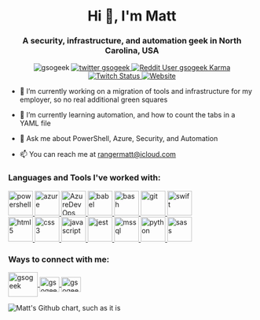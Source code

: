 <h1 align="center">Hi 👋, I'm Matt</h1>
<h3 align="center">A security, infrastructure, and automation geek in North Carolina, USA</h3>

<p align="center"> 
  <img src="https://komarev.com/ghpvc/?username=gsogeek&label=Profile%20views&color=0e75b6&style=plastic" alt="gsogeek" />
  <a href="https://twitter.com/gsogeek" target="blank"> <img src="https://img.shields.io/twitter/follow/gsogeek?logo=twitter&style=plastic" alt="twitter gsogeek" /> </a> 
  <a href="https://www.reddit.com/user/gsogeek" target="blank"> <img src="https://img.shields.io/reddit/user-karma/combined/gsogeek?logo=reddit&logoColor=white&style=plastic" alt="Reddit User gsogeek Karma"> </a>
    <a href="https://www.twitch.tv/gsogeek" target="blank"> <img alt="Twitch Status" src="https://img.shields.io/twitch/status/gsogeek?logo=twitch&logoColor=white&style=plastic"> </a>
  <a href="https://blog.gsogeek.com/"><img alt="Website" src="https://img.shields.io/website?down_color=red&down_message=Offline&label=Blog%20site&style=plastic&up_color=green&up_message=Online&url=https%3A%2F%2Fgsogeek.com"></a>
</p>
  
- 🔭 I’m currently working on a migration of tools and infrastructure for my employer, so no real additional green squares

- 🌱 I’m currently learning automation, and how to count the tabs in a YAML file

- 💬 Ask me about PowerShell, Azure, Security, and Automation

- 📫 You can reach me at rangermatt@icloud.com

<h3 align="left">Languages and Tools I've worked with:</h3>
<p align="left"> 
  <a href="https://microsoft.com/powershell" target="_blank"> <img src="https://upload.wikimedia.org/wikipedia/commons/2/2f/PowerShell_5.0_icon.png" alt="powershell" width="50" height="50"/> </a>
  <a href="https://azure.microsoft.com/" target="_blank"><img src="https://www.vectorlogo.zone/logos/microsoft_azure/microsoft_azure-icon.svg" alt="azure" width="50" height="50"/> </a>
  <a href="https://azure.microsoft.com/en-us/services/devops" target="_blank"><img src="http://www.alessandromoura.com.br/wp-content/uploads/2020/04/Azure-DevOps-3.png"alt="AzureDevOps" width="50" height="50"/> </a>
  <a href="https://babeljs.io/" target="_blank"><img src="https://www.vectorlogo.zone/logos/babeljs/babeljs-icon.svg" alt="babel" width="50" height="50"/> </a>
  <a href="https://www.gnu.org/software/bash/" target="_blank"> <img src="https://www.vectorlogo.zone/logos/gnu_bash/gnu_bash-icon.svg" alt="bash" width="50" height="50"/> </a>
  <a href="https://git-scm.com/" target="_blank"><img src="https://www.vectorlogo.zone/logos/git-scm/git-scm-icon.svg" alt="git" width="50" height="50"/> </a>
  <a href="https://developer.apple.com/swift/" target="_blank"><img src="https://www.vectorlogo.zone/logos/swift/swift-icon.svg" alt="swift" width="50" height="50"/> </a>
  </br>
  <a href="http://en.wikipedia.org/wiki/HTML5" target="_blank"><img src="https://www.vectorlogo.zone/logos/w3_html5/w3_html5-icon.svg" alt="html5" width="50" height="50"/> </a>
  <a href="https://www.w3.org/Style/CSS/Overview.en.html" target="_blank"><img src="https://upload.wikimedia.org/wikipedia/commons/d/d5/CSS3_logo_and_wordmark.svg" alt="css3" width="50" height="50"/> </a>
  <a href="http://www.ecma-international.org/publications-and-standards/standards/ecma-262/" target="_blank"><img src="https://upload.wikimedia.org/wikipedia/commons/9/99/Unofficial_JavaScript_logo_2.svg" alt="javascript" width="50" height="50"/> </a>
  <a href="https://jestjs.io/" target="_blank"><img src="https://www.vectorlogo.zone/logos/jestjsio/jestjsio-icon.svg" alt="jest" width="50" height="50"/> </a>
  <a href="https://www.microsoft.com/sql-server" target="_blank"><img src="https://upload.wikimedia.org/wikipedia/de/8/8c/Microsoft_SQL_Server_Logo.svg" alt="mssql" width="50" height="50"/> </a>
  <a href="https://www.python.org/" target="_blank"><img src="https://www.vectorlogo.zone/logos/python/python-icon.svg" alt="python" width="50" height="50"/> </a>
  <a href="https://sass-lang.com/" target="_blnak"><img src="https://www.vectorlogo.zone/logos/sass-lang/sass-lang-icon.svg" alt="sass" width="50" height="50"/> </a>
  
</p>

<p>
<h3 align="left">Ways to connect with me:</h3>
<p align="left">
<a href="https://dev.to/gsogeek" target="blank"> <img align="center" src="https://cdn.jsdelivr.net/npm/simple-icons@3.0.1/icons/dev-dot-to.svg" alt="gsogeek" height="50" width="60" /> </a>
<a href="https://twitter.com/gsogeek" target="blank"> <img align="center" src="https://cdn.jsdelivr.net/npm/simple-icons@3.0.1/icons/twitter.svg" alt="gsogeek" height="30" width="40" /> </a>
<a href="https://instagram.com/gsogeek" target="blank"> <img align="center" src="https://cdn.jsdelivr.net/npm/simple-icons@3.0.1/icons/instagram.svg" alt="gsogeek" height="30" width="40"/> </a>
</p>
<p>
  <img src="https://ghchart.rshah.org/gsogeek" alt="Matt's Github chart, such as it is" />
</p>
